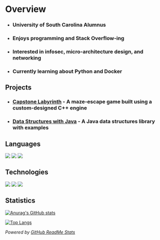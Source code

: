 <!--
**SamDunny/SamDunny** is a ✨ _special_ ✨ repository because its `README.md` (this file) appears on your GitHub profile.

Here are some ideas to get you started:

- 🔭 I’m currently working on ...
- 🌱 I’m currently learning ...
- 👯 I’m looking to collaborate on ...
- 🤔 I’m looking for help with ...
- 💬 Ask me about ...
- 📫 How to reach me: ...
- 😄 Pronouns: ...
- ⚡ Fun fact: ...
-->

# Overview  
* ### University of South Carolina Alumnus
* ### Enjoys programming and Stack Overflow-ing
* ### Interested in infosec, micro-architecture design, and networking
* ### Currently learning about Python and Docker

## Projects
* ### [Capstone Labyrinth](https://github.com/SCCapstone/Capstone-Labyrinth) - A maze-escape game built using a custom-designed C++ engine
* ### [Data Structures with Java](https://github.com/SamDunny/Java_DataStructures) - A Java data structures library with examples

## Languages
[![](https://img.shields.io/badge/%20-C%2B%2B-brightgreen?style=for-the-badge&logo=c%2B%2B&logoColor=white)](https://www.cplusplus.com) 
[![](https://img.shields.io/badge/%20-Java%20-red?style=for-the-badge&logo=java&logoColor=white)](https://www.java.com) 
[![](https://img.shields.io/badge/%20-Python%20-yellow?style=for-the-badge&logo=python&logoColor=white)](https://www.python.org/)

## Technologies
[![](https://img.shields.io/badge/%20-Eclipse-orange?style=for-the-badge&logo=eclipse)](https://www.eclipse.org/ide/)
[![](https://img.shields.io/badge/%20-Visual%20Studio%20Code-blue?style=for-the-badge&logo=visual-studio-code)](https://code.visualstudio.com/)
[![](https://img.shields.io/badge/%20-Visual%20Studio-blueviolet?style=for-the-badge&logo=visual-studio)](https://visualstudio.microsoft.com/)

## Statistics
[![Anurag's GitHub stats](https://github-readme-stats.vercel.app/api?username=SamDunny&count_private=true&include_all_commits=true&hide_border=true&layout=compact&show_icons=true&theme=tokyonight&custom_title=Sam's%20GitHub%20Stats)](https://github.com/anuraghazra/github-readme-stats)

[![Top Langs](https://github-readme-stats.vercel.app/api/top-langs/?username=SamDunny&count_private=true&hide_border=true&langs_count=8&layout=compact&show_icons=true&theme=tokyonight)](https://github.com/SamDunny/github-readme-stats)


_Powered by [GitHub ReadMe Stats](https://github.com/anuraghazra/github-readme-stats)_
